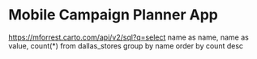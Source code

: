 # Mobile Campaign Planner App


https://mforrest.carto.com/api/v2/sql?q=select name as name, name as value, count(*) from dallas_stores group by name order by count desc

